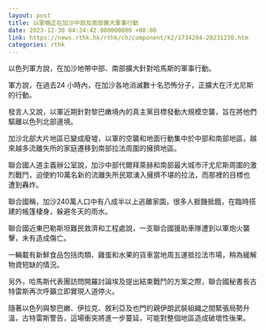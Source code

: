 ```yaml
---
layout: post
title: 以軍稱正在加沙中部及南部擴大軍事行動
date: 2023-12-30 04:24:42.000000000 +08:00
link: https://news.rthk.hk/rthk/ch/component/k2/1734284-20231230.htm
categories: rthk
---
```


以色列軍方說，在加沙地帶中部、南部擴大針對哈馬斯的軍事行動。

軍方說，在過去24 小時內，在加沙各地消滅數十名恐怖分子，正擴大在汗尤尼斯的行動。

發言人又說，以軍近期針對黎巴嫩境內的真主黨目標發動大規模空襲，旨在將他們驅離以色列北部邊境。

加沙北部大片地區已變成廢墟，以軍的空襲和地面行動集中於中部和南部地區，越來越多流離失所的家庭遷移到南部拉法周圍的擁擠地區。

聯合國人道主義辦公室說，加沙中部代爾拜萊赫和南部最大城市汗尤尼斯周圍的激烈戰鬥，迫使約10萬名新的流離失所民眾湧入擁擠不堪的拉法，而那裡的目標也遭到轟炸。

聯合國稱，加沙240萬人口中有八成半以上逃離家園，很多人捱饑抵餓，在臨時搭建的帳篷棲身，躲避冬天的雨水。

聯合國近東巴勒斯坦難民救濟和工程處說，一支聯合國援助車隊遭到以軍炮火襲擊，未有造成傷亡。

一輛載有新鮮食品包括肉類、雞蛋和水果的貨車當地周五運抵拉法市場，稍為緩解物資短缺的情況。

另外，哈馬斯代表團訪問開羅討論埃及提出結束戰鬥的方案之際，聯合國秘書長古特雷斯再次呼籲立即實現人道停火。

隨著以色列與黎巴嫩、伊拉克、敘利亞及也門的親伊朗武裝組織之間緊張局勢升溫，古特雷斯警告，這場衝突將進一步蔓延，可能對整個地區造成破壞性後果。
